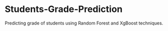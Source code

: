 # Students-Grade-Prediction
Predicting grade of students using Random Forest and XgBoost techniques.
